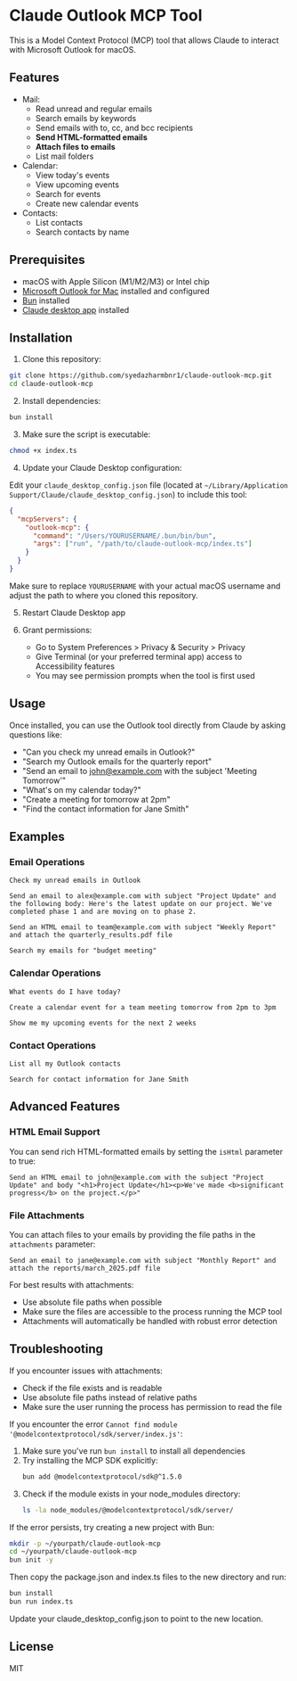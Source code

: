 # Claude Outlook MCP Tool

This is a Model Context Protocol (MCP) tool that allows Claude to interact with Microsoft Outlook for macOS.

## Features

- Mail:
  - Read unread and regular emails
  - Search emails by keywords
  - Send emails with to, cc, and bcc recipients
  - **Send HTML-formatted emails**
  - **Attach files to emails**
  - List mail folders
- Calendar:
  - View today's events
  - View upcoming events
  - Search for events
  - Create new calendar events
- Contacts:
  - List contacts
  - Search contacts by name

## Prerequisites

- macOS with Apple Silicon (M1/M2/M3) or Intel chip
- [Microsoft Outlook for Mac](https://apps.apple.com/us/app/microsoft-outlook/id985367838) installed and configured
- [Bun](https://bun.sh/) installed
- [Claude desktop app](https://claude.ai/desktop) installed

## Installation

1. Clone this repository:

```bash
git clone https://github.com/syedazharmbnr1/claude-outlook-mcp.git
cd claude-outlook-mcp
```

2. Install dependencies:

```bash
bun install
```

3. Make sure the script is executable:

```bash
chmod +x index.ts
```

4. Update your Claude Desktop configuration:

Edit your `claude_desktop_config.json` file (located at `~/Library/Application Support/Claude/claude_desktop_config.json`) to include this tool:

```json
{
  "mcpServers": {
    "outlook-mcp": {
      "command": "/Users/YOURUSERNAME/.bun/bin/bun",
      "args": ["run", "/path/to/claude-outlook-mcp/index.ts"]
    }
  }
}
```

Make sure to replace `YOURUSERNAME` with your actual macOS username and adjust the path to where you cloned this repository.

5. Restart Claude Desktop app

6. Grant permissions:
   - Go to System Preferences > Privacy & Security > Privacy
   - Give Terminal (or your preferred terminal app) access to Accessibility features
   - You may see permission prompts when the tool is first used

## Usage

Once installed, you can use the Outlook tool directly from Claude by asking questions like:

- "Can you check my unread emails in Outlook?"
- "Search my Outlook emails for the quarterly report"
- "Send an email to john@example.com with the subject 'Meeting Tomorrow'"
- "What's on my calendar today?"
- "Create a meeting for tomorrow at 2pm"
- "Find the contact information for Jane Smith"

## Examples

### Email Operations

```
Check my unread emails in Outlook
```

```
Send an email to alex@example.com with subject "Project Update" and the following body: Here's the latest update on our project. We've completed phase 1 and are moving on to phase 2.
```

```
Send an HTML email to team@example.com with subject "Weekly Report" and attach the quarterly_results.pdf file
```

```
Search my emails for "budget meeting"
```

### Calendar Operations

```
What events do I have today?
```

```
Create a calendar event for a team meeting tomorrow from 2pm to 3pm
```

```
Show me my upcoming events for the next 2 weeks
```

### Contact Operations

```
List all my Outlook contacts
```

```
Search for contact information for Jane Smith
```

## Advanced Features

### HTML Email Support

You can send rich HTML-formatted emails by setting the `isHtml` parameter to true:

```
Send an HTML email to john@example.com with the subject "Project Update" and body "<h1>Project Update</h1><p>We've made <b>significant progress</b> on the project.</p>"
```

### File Attachments

You can attach files to your emails by providing the file paths in the `attachments` parameter:

```
Send an email to jane@example.com with subject "Monthly Report" and attach the reports/march_2025.pdf file
```

For best results with attachments:
- Use absolute file paths when possible
- Make sure the files are accessible to the process running the MCP tool
- Attachments will automatically be handled with robust error detection

## Troubleshooting

If you encounter issues with attachments:
- Check if the file exists and is readable
- Use absolute file paths instead of relative paths
- Make sure the user running the process has permission to read the file

If you encounter the error `Cannot find module '@modelcontextprotocol/sdk/server/index.js'`:

1. Make sure you've run `bun install` to install all dependencies
2. Try installing the MCP SDK explicitly:
   ```bash
   bun add @modelcontextprotocol/sdk@^1.5.0
   ```
3. Check if the module exists in your node_modules directory:
   ```bash
   ls -la node_modules/@modelcontextprotocol/sdk/server/
   ```

If the error persists, try creating a new project with Bun:

```bash
mkdir -p ~/yourpath/claude-outlook-mcp
cd ~/yourpath/claude-outlook-mcp
bun init -y
```

Then copy the package.json and index.ts files to the new directory and run:

```bash
bun install
bun run index.ts
```

Update your claude_desktop_config.json to point to the new location.

## License

MIT